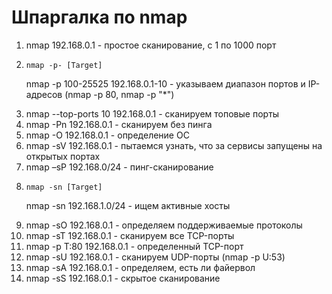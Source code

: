 # Шпаргалка по nmap

<ol>
  <li>nmap 192.168.0.1 - простое сканирование, с 1 по 1000 порт</li>
<li>
  
```
nmap -p- [Target]

```

nmap -p 100-25525 192.168.0.1-10 - указываем диапазон портов и IP-адресов (nmap -p 80, nmap -p "*")</li>
<li>nmap --top-ports 10 192.168.0.1 - сканируем топовые порты</li>
<li>nmap -Pn 192.168.0.1 - сканируем без пинга</li>

<li>nmap -O 192.168.0.1 - определение ОС</li>

<li>nmap -sV 192.168.0.1 - пытаемся узнать, что за сервисы запущены на открытых портах</li>
<li>nmap –sP 192.168.0/24 - пинг-сканирование</li>
<li>
  
  ```
nmap -sn [Target]

```
nmap -sn 192.168.1.0/24 - ищем активные хосты</li>
<li>nmap -sO 192.168.0.1 - определяем поддерживаемые протоколы</li>

<li>nmap -sT 192.168.0.1 - сканируем все TCP-порты</li>
<li>nmap -p T:80 192.168.0.1 - определенный TCP-порт</li>

<li>nmap -sU 192.168.0.1 - сканируем UDP-порты (nmap -p U:53)</li>

<li>nmap -sA 192.168.0.1 - определяем, есть ли файервол</li>

<li>nmap -sS 192.168.0.1 - скрытое сканирование</li>
</ol>
